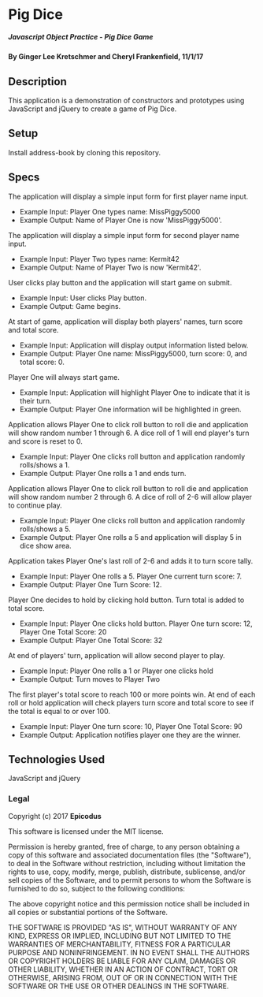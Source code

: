 # Pig Dice

##### Javascript Object Practice - Pig Dice Game

#### By Ginger Lee Kretschmer and Cheryl Frankenfield, 11/1/17

## Description

This application is a demonstration of constructors and prototypes using JavaScript and jQuery to create a game of Pig Dice.

## Setup

Install address-book by cloning this repository.

## Specs

The application will display a simple input form for first player name input.
* Example Input: Player One types name: MissPiggy5000
* Example Output: Name of Player One is now 'MissPiggy5000'.

The application will display a simple input form for second player name input.
* Example Input: Player Two types name: Kermit42
* Example Output: Name of Player Two is now 'Kermit42'.

User clicks play button and the application will start game on submit.
* Example Input: User clicks Play button.
* Example Output: Game begins.

At start of game, application will display both players' names, turn score and total score.
* Example Input:  Application will display output information listed below.
* Example Output: Player One name: MissPiggy5000, turn score: 0, and total score: 0.

Player One will always start game.
* Example Input: Application will highlight Player One to indicate that it is their turn.
* Example Output: Player One information will be highlighted in green.

Application allows Player One to click roll button to roll die and application will show random number 1 through 6. A dice roll of 1 will end player's turn and score is reset to 0.
* Example Input: Player One clicks roll button and application randomly rolls/shows a 1.
* Example Output: Player One rolls a 1 and ends turn.

Application allows Player One to click roll button to roll die and application will show random number 2 through 6. A dice of roll of 2-6 will allow player to continue play.
* Example Input: Player One clicks roll button and application randomly rolls/shows a 5.
* Example Output: Player One rolls a 5 and application will display 5 in dice show area.

Application takes Player One's last roll of 2-6 and adds it to turn score tally.
* Example Input: Player One rolls a 5. Player One current turn score: 7.
* Example Output: Player One Turn Score: 12.

Player One decides to hold by clicking hold button. Turn total is added to total score.
* Example Input: Player One clicks hold button. Player One turn score: 12, Player One Total Score: 20
* Example Output: Player One Total Score: 32

At end of players' turn, application will allow second player to play.
* Example Input: Player One rolls a 1 or Player one clicks hold
* Example Output: Turn moves to Player Two

The first player's total score to reach 100 or more points win. At end of each roll or hold application will check players turn score and total score to see if the total is equal to or over 100.
* Example Input: Player One turn score: 10, Player One Total Score: 90
* Example Output: Application notifies player one they are the winner.

## Technologies Used

JavaScript and jQuery

### Legal

Copyright (c) 2017 **Epicodus**

This software is licensed under the MIT license.

Permission is hereby granted, free of charge, to any person obtaining a copy
of this software and associated documentation files (the "Software"), to deal
in the Software without restriction, including without limitation the rights
to use, copy, modify, merge, publish, distribute, sublicense, and/or sell
copies of the Software, and to permit persons to whom the Software is
furnished to do so, subject to the following conditions:

The above copyright notice and this permission notice shall be included in
all copies or substantial portions of the Software.

THE SOFTWARE IS PROVIDED "AS IS", WITHOUT WARRANTY OF ANY KIND, EXPRESS OR
IMPLIED, INCLUDING BUT NOT LIMITED TO THE WARRANTIES OF MERCHANTABILITY,
FITNESS FOR A PARTICULAR PURPOSE AND NONINFRINGEMENT. IN NO EVENT SHALL THE
AUTHORS OR COPYRIGHT HOLDERS BE LIABLE FOR ANY CLAIM, DAMAGES OR OTHER
LIABILITY, WHETHER IN AN ACTION OF CONTRACT, TORT OR OTHERWISE, ARISING FROM,
OUT OF OR IN CONNECTION WITH THE SOFTWARE OR THE USE OR OTHER DEALINGS IN
THE SOFTWARE.
